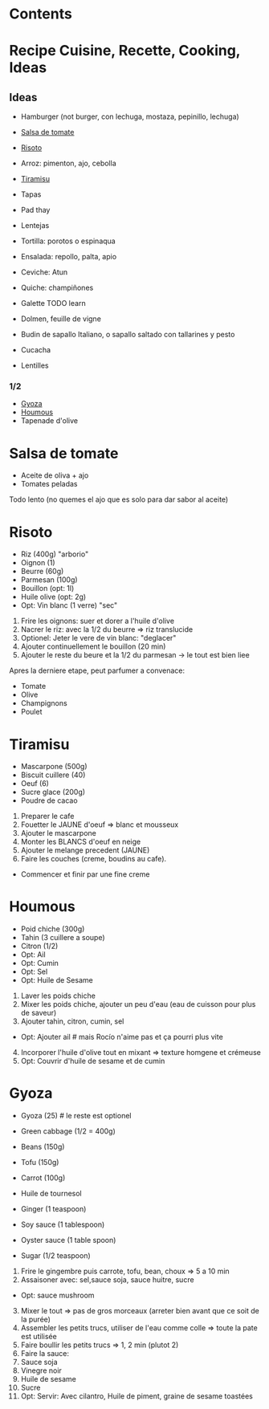 # Contents


# Recipe Cuisine, Recette, Cooking, Ideas



## Ideas

* Hamburger (not burger, con lechuga, mostaza, pepinillo, lechuga)
* [Salsa de tomate](#salsa-de-tomate)
* [Risoto](#risoto)
* Arroz: pimenton, ajo, cebolla
* [Tiramisu](#tiramisu)
* Tapas
* Pad thay
* Lentejas
* Tortilla: porotos o espinaqua
* Ensalada: repollo, palta, apio
* Ceviche: Atun
* Quiche: champiñones

* Galette TODO learn
* Dolmen, feuille de vigne
* Budin de sapallo Italiano, o sapallo saltado con tallarines y pesto
* Cucacha
* Lentilles


### 1/2

* [Gyoza](#Gyoza)
* [Houmous](#Houmous)
* Tapenade d'olive


# Salsa de tomate

* Aceite de oliva + ajo
* Tomates peladas

Todo lento (no quemes el ajo que es solo para dar sabor al aceite)

# Risoto

* Riz (400g) "arborio"
* Oignon (1)
* Beurre (60g)
* Parmesan (100g)
* Bouillon (opt: 1l)
* Huile olive (opt: 2g)
* Opt: Vin blanc (1 verre) "sec"

1. Frire les oignons: suer et dorer a l'huile d'olive
2. Nacrer le riz: avec la 1/2 du beurre => riz translucide
3. Optionel: Jeter le vere de vin blanc: "deglacer"
4. Ajouter continuellement le bouillon (20 min)
5. Ajouter le reste du beure et la 1/2 du parmesan -> le tout est bien liee

Apres la derniere etape, peut parfumer a convenace:
* Tomate
* Olive
* Champignons
* Poulet

# Tiramisu

* Mascarpone (500g)
* Biscuit cuillere (40)
* Oeuf (6)
* Sucre glace (200g)
* Poudre de cacao

1. Preparer le cafe
2. Fouetter le JAUNE d'oeuf => blanc et mousseux
3. Ajouter le mascarpone
4. Monter les BLANCS d'oeuf en neige 
5. Ajouter le melange precedent (JAUNE)
6. Faire les couches (creme, boudins au cafe).
  * Commencer et finir par une fine creme

# Houmous

* Poid chiche (300g)
* Tahin (3 cuillere a soupe)
* Citron (1/2)
* Opt: Ail
* Opt: Cumin
* Opt: Sel
* Opt: Huile de Sesame

1. Laver les poids chiche
2. Mixer les poids chiche, ajouter un peu d'eau (eau de cuisson pour plus de saveur)
3. Ajouter tahin, citron, cumin, sel
  * Opt: Ajouter ail  # mais Rocío n'aime pas et ça pourri plus vite
4. Incorporer l'huile d'olive tout en mixant => texture homgene et crémeuse
5. Opt: Couvrir d'huile de sesame et de cumin


# Gyoza

* Gyoza (25)  # le reste est optionel

* Green cabbage (1/2 = 400g)
* Beans (150g)
* Tofu (150g)
* Carrot (100g)
* Huile de tournesol

* Ginger (1 teaspoon)
* Soy sauce (1 tablespoon)
* Oyster sauce (1 table spoon)
* Sugar (1/2 teaspoon)

1. Frire le gingembre puis carrote, tofu, bean, choux => 5 a 10 min
2. Assaisoner avec: sel,sauce soja, sauce huitre, sucre
  * Opt: sauce mushroom
3. Mixer le tout => pas de gros morceaux (arreter bien avant que ce soit de la purée)
4. Assembler les petits trucs, utiliser de l'eau comme colle => toute la pate est utilisée
5. Faire boullir les petits trucs => 1, 2 min (plutot 2)
6. Faire la sauce:
  1. Sauce soja
  2. Vinegre noir
  3. Huile de sesame
  4. Sucre
7. Opt: Servir: Avec cilantro, Huile de piment, graine de sesame toastées
